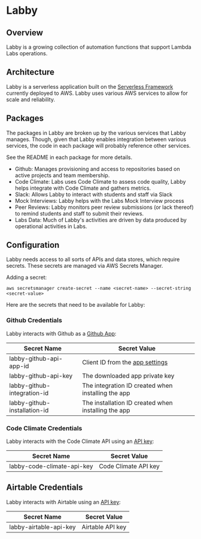 # Labby

## Overview

Labby is a growing collection of automation functions that support Lambda Labs operations.

## Architecture

Labby is a serverless application built on the [Serverless Framework](https://serverless.com) currently deployed to AWS. Labby uses various AWS services to allow for scale and reliability.

## Packages

The packages in Labby are broken up by the various services that Labby manages. Though, given that Labby enables integration between various services, the code in each package will probably reference other services.

See the README in each package for more details.

- Github: Manages provisioning and access to repositories based on active projects and team membership.
- Code Climate: Labs uses Code Climate to assess code quality, Labby helps integrate with Code Climate and gathers metrics.
- Slack: Allows Labby to interact with students and staff via Slack
- Mock Interviews: Labby helps with the Labs Mock Interview process
- Peer Reviews: Labby monitors peer review submissions (or lack thereof) to remind students and staff to submit their reviews.
- Labs Data: Much of Labby's activities are driven by data produced by operational activities in Labs.

## Configuration

Labby needs access to all sorts of APIs and data stores, which require secrets. These secrets are managed via AWS Secrets Manager.

Adding a secret:

```shell
aws secretsmanager create-secret --name <secret-name> --secret-string <secret-value>
```

Here are the secrets that need to be available for Labby:

### Github Credentials

Labby interacts with Github as a [Github App](https://developer.github.com/apps/):

Secret Name  | Secret Value
------------ | -------------
labby-github-api-app-id     | Client ID from the [app settings](https://github.com/organizations/Lambda-School-Labs/settings/apps/lambda-labs-labby)
labby-github-api-key        | The downloaded app private key
labby-github-integration-id | The integration ID created when installing the app
labby-github-installation-id  | The installation ID created when installing the app

### Code Climate Credentials

Labby interacts with the Code Climate API using an [API key](https://developer.codeclimate.com/#overview):

Secret Name  | Secret Value
------------ | -------------
labby-code-climate-api-key | Code Climate API key

## Airtable Credentials

Labby interacts with Airtable using an [API key](https://airtable.com/api):

Secret Name  | Secret Value
------------ | -------------
labby-airtable-api-key | Airtable API key
